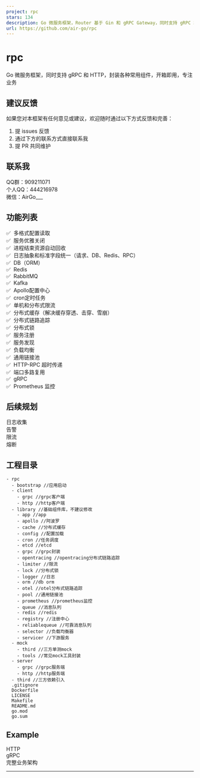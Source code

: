 ```yaml
---
project: rpc
stars: 134
description: Go 微服务框架，Router 基于 Gin 和 gRPC Gateway，同时支持 gRPC 和 HTTP，封装各种常用组件，开箱即用，专注业务。
url: https://github.com/air-go/rpc
---
```


rpc
===

Go 微服务框架，同时支持 gRPC 和 HTTP，封装各种常用组件，开箱即用，专注业务

  

建议反馈
----

如果您对本框架有任何意见或建议，欢迎随时通过以下方式反馈和完善：

1.  提 issues 反馈
2.  通过下方的联系方式直接联系我
3.  提 PR 共同维护  
      
    

联系我
---

QQ群：909211071  
个人QQ：444216978  
微信：AirGo\_\_\_  
  

功能列表
----

✅  多格式配置读取  
✅  服务优雅关闭  
✅  进程结束资源自动回收  
✅  日志抽象和标准字段统一（请求、DB、Redis、RPC）  
✅  DB（ORM）  
✅  Redis  
✅  RabbitMQ  
✅  Kafka  
✅  Apollo配置中心  
✅  cron定时任务  
✅  单机和分布式限流  
✅  分布式缓存（解决缓存穿透、击穿、雪崩）  
✅  分布式链路追踪  
✅  分布式锁  
✅  服务注册  
✅  服务发现  
✅  负载均衡  
✅  通用链接池  
✅  HTTP-RPC 超时传递  
✅  端口多路复用  
✅  gRPC  
✅  Prometheus 监控  
  

后续规划
----

日志收集  
告警  
限流  
熔断  
  

工程目录
----

```
- rpc
  - bootstrap //应用启动
  - client
    - grpc //grpc客户端
    - http //http客户端
  - library //基础组件库，不建议修改
    - app //app
    - apollo //阿波罗
    - cache //分布式缓存
    - config //配置加载
    - cron //任务调度
    - etcd //etcd
    - grpc //grpc封装
    - opentracing //opentracing分布式链路追踪
    - limiter //限流
    - lock //分布式锁
    - logger //日志
    - orm //db orm
    - otel //otel分布式链路追踪
    - pool //通用链接池
    - prometheus //prometheus监控
    - queue //消息队列
    - redis //redis
    - registry //注册中心
    - reliablequeue //可靠消息队列
    - selector //负载均衡器
    - servicer //下游服务
  - mock
    - third //三方单测mock
    - tools //常见mock工具封装
  - server
    - grpc //grpc服务端
    - http //http服务端  
  - third //三方依赖引入
  .gitignore
  Dockerfile
  LICENSE
  Makefile
  README.md
  go.mod
  go.sum
```

  

Example
-------

HTTP  
gRPC  
完整业务架构  

* * *
